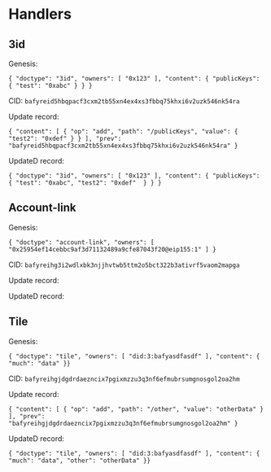 # Handlers

## 3id

Genesis:

```
{ "doctype": "3id", "owners": [ "0x123" ], "content": { "publicKeys": { "test": "0xabc" } } }
```

CID: `bafyreid5hbqpacf3cxm2tb55xn4ex4xs3fbbq75khxi6v2uzk546nk54ra`


Update record:

```
{ "content": [ { "op": "add", "path": "/publicKeys", "value": { "test2": "0xdef" } } ], "prev": "bafyreid5hbqpacf3cxm2tb55xn4ex4xs3fbbq75khxi6v2uzk546nk54ra" }
```

UpdateD record:


```
{ "doctype": "3id", "owners": [ "0x123" ], "content": { "publicKeys": { "test": "0xabc", "test2": "0xdef"  } } }
```


## Account-link

Genesis:

```
{ "doctype": "account-link", "owners": [ "0x25954ef14cebbc9af3d71132489a9cfe87043f20@eip155:1" ] }
```


CID: `bafyreihg3i2wdlxbk3njjhvtwb5ttm2o5bct322b3ativrf5vaom2mapga`

Update record:


UpdateD record:




## Tile

Genesis:


```
{ "doctype": "tile", "owners": [ "did:3:bafyasdfasdf" ], "content": { "much": "data" }}
```

CID: `bafyreihgjdgdrdaezncix7pgixmzzu3q3nf6efmubrsumgnosgol2oa2hm`


Update record:

```
{ "content": [ { "op": "add", "path": "/other", "value": "otherData" } ], "prev": "bafyreihgjdgdrdaezncix7pgixmzzu3q3nf6efmubrsumgnosgol2oa2hm" }
```

UpdateD record:

```
{ "doctype": "tile", "owners": [ "did:3:bafyasdfasdf" ], "content": { "much": "data", "other": "otherData" }}
```

